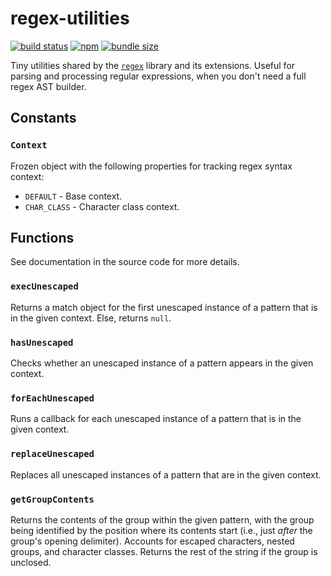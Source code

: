 # regex-utilities

[![build status](https://github.com/slevithan/regex-utilities/workflows/CI/badge.svg)](https://github.com/slevithan/regex-utilities/actions)
[![npm](https://img.shields.io/npm/v/regex-utilities)](https://www.npmjs.com/package/regex-utilities)
[![bundle size](https://deno.bundlejs.com/badge?q=regex-utilities&treeshake=[*])](https://bundlejs.com/?q=regex-utilities&treeshake=[*])

Tiny utilities shared by the [`regex`](https://github.com/slevithan/regex) library and its extensions. Useful for parsing and processing regular expressions, when you don't need a full regex AST builder.

## Constants

### `Context`

Frozen object with the following properties for tracking regex syntax context:

- `DEFAULT` - Base context.
- `CHAR_CLASS` - Character class context.

## Functions

See documentation in the source code for more details.

### `execUnescaped`

Returns a match object for the first unescaped instance of a pattern that is in the given context. Else, returns `null`.

### `hasUnescaped`

Checks whether an unescaped instance of a pattern appears in the given context.

### `forEachUnescaped`

Runs a callback for each unescaped instance of a pattern that is in the given context.

### `replaceUnescaped`

Replaces all unescaped instances of a pattern that are in the given context.

### `getGroupContents`

Returns the contents of the group within the given pattern, with the group being identified by the position where its contents start (i.e., just *after* the group's opening delimiter). Accounts for escaped characters, nested groups, and character classes. Returns the rest of the string if the group is unclosed.
